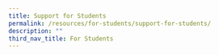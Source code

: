 ```yaml
---
title: Support for Students
permalink: /resources/for-students/support-for-students/
description: ""
third_nav_title: For Students
---
```

